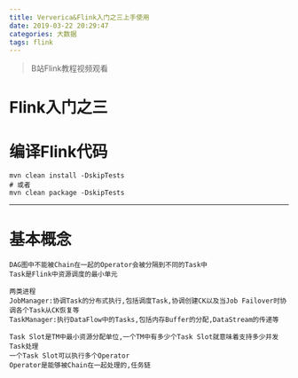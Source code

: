 ```yaml
---
title: Ververica&Flink入门之三上手使用
date: 2019-03-22 20:29:47
categories: 大数据
tags: flink
---
```


> B站Flink教程视频观看

<!-- more -->

# Flink入门之三

# 编译Flink代码
```
mvn clean install -DskipTests
# 或者
mvn clean package -DskipTests
```

---

# 基本概念
```
DAG图中不能被Chain在一起的Operator会被分隔到不同的Task中
Task是Flink中资源调度的最小单元

两类进程
JobManager:协调Task的分布式执行,包括调度Task,协调创建CK以及当Job Failover时协调各个Task从CK恢复等
TaskManager:执行DataFlow中的Tasks,包括内存Buffer的分配,DataStream的传递等

Task Slot是TM中最小资源分配单位,一个TM中有多少个Task Slot就意味着支持多少并发Task处理
一个Task Slot可以执行多个Operator
Operator是能够被Chain在一起处理的,任务链
```